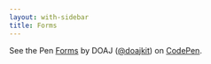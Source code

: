 ```yaml
---
layout: with-sidebar
title: Forms
---
```


<p class="codepen" data-height="900" data-theme-id="dark" data-default-tab="result" data-user="doajkit" data-slug-hash="ZEByxKv" data-pen-title="Forms">
  <span>See the Pen <a href="https://codepen.io/doajkit/pen/ZEByxKv">
  Forms</a> by DOAJ (<a href="https://codepen.io/doajkit">@doajkit</a>)
  on <a href="https://codepen.io">CodePen</a>.</span>
</p>
<script async src="https://cpwebassets.codepen.io/assets/embed/ei.js"></script>
